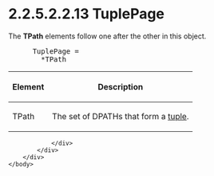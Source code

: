 <html dir="LTR" xmlns:mshelp="http://msdn.microsoft.com/mshelp" xmlns:ddue="http://ddue.schemas.microsoft.com/authoring/2003/5" xmlns:xlink="http://www.w3.org/1999/xlink" xmlns:tool="http://www.microsoft.com/tooltip">
    <head>
        <meta http-equiv="Content-Type" content="text/html; CHARSET=utf-8"></meta>
        <meta name="save" content="history"></meta>
        <title>2.2.5.2.2.13 TuplePage</title>
        <xml>
            <mshelp:toctitle title="2.2.5.2.2.13 TuplePage"></mshelp:toctitle>
            <mshelp:rltitle title="[MS-SSAS8]: TuplePage"></mshelp:rltitle>
            <mshelp:keyword index="A" term="633dba3c-1128-40a0-9074-0a1ac17e19c0"></mshelp:keyword>
            <mshelp:attr name="DCSext.ContentType" value="open specification"></mshelp:attr>
            <mshelp:attr name="AssetID" value="633dba3c-1128-40a0-9074-0a1ac17e19c0"></mshelp:attr>
            <mshelp:attr name="TopicType" value="kbRef"></mshelp:attr>
            <mshelp:attr name="DCSext.Title" value="[MS-SSAS8]: TuplePage" />
        </xml>
    </head>
    <body>
        <div id="header">
            <h1 class="heading">2.2.5.2.2.13 TuplePage</h1>
        </div>
        <div id="mainSection">
            <div id="mainBody">
                <div id="allHistory" class="saveHistory"></div>
                <div id="sectionSection0" class="section" name="collapseableSection">
                    

<p>The <b>TPath</b> elements follow one after the other in this
object.           </p>

<dl>
<dd>
<div><pre> TuplePage =
   *TPath
</pre></div>
</dd></dl>

<table>
 <thead>
  <tr>
   <th>
   <p>Element</p>
   </th>
   <th>
   <p>Description</p>
   </th>
  </tr>
 </thead>
 <tr>
  <td>
  <p>TPath</p>
  </td>
  <td>
  <p>The set of DPATHs that form a <a href="c527450b-f5bd-424b-8c98-ba6365288f35.htm#gt_e64f7e8a-c55b-47dc-9c6e-2afe5f13d448">tuple</a>.</p>
  </td>
 </tr>
</table>

<p> </p>


                </div>
            </div>
        </div>
    </body>
</html>